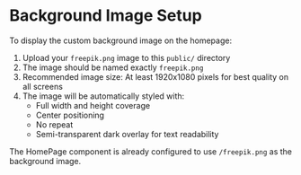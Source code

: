 # Background Image Setup

To display the custom background image on the homepage:

1. Upload your `freepik.png` image to this `public/` directory
2. The image should be named exactly `freepik.png`
3. Recommended image size: At least 1920x1080 pixels for best quality on all screens
4. The image will be automatically styled with:
   - Full width and height coverage
   - Center positioning
   - No repeat
   - Semi-transparent dark overlay for text readability

The HomePage component is already configured to use `/freepik.png` as the background image.

